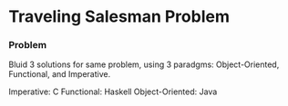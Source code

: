 # Traveling Salesman Problem

### Problem
Bluid 3 solutions for same problem, using 3 paradgms: Object-Oriented, Functional, and Imperative.

Imperative: C
Functional: Haskell
Object-Oriented: Java